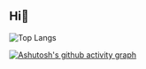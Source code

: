 ## Hi👋
![Top Langs](https://github-readme-stats.vercel.app/api/top-langs/?username=ZhangAilan&layout=compact&theme=tokyonight)

[![Ashutosh's github activity graph](https://github-readme-activity-graph-fjqz177.vercel.app/graph?username=ZhangAilan&theme=github-light)](https://github.com/ashutosh00710/github-readme-activity-graph)
